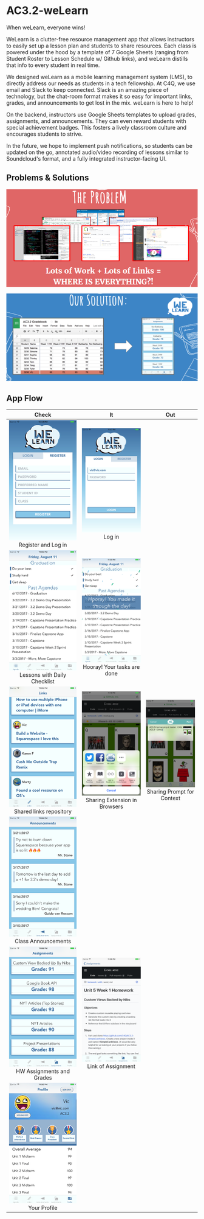 # AC3.2-weLearn

When weLearn, everyone wins!

WeLearn is a clutter-free resource management app that allows instructors to easily set up a lesson plan and students to share resources. Each class is powered under the hood by a template of 7 Google Sheets (ranging from Student Roster to Lesson Schedule w/ Github links), and weLearn distills that info to every student in real time.

We designed weLearn as a mobile learning management system (LMS), to directly address our needs as students in a tech fellowship. At C4Q, we use email and Slack to keep connected. Slack is an amazing piece of technology, but the chat-room format makes it so easy for important links, grades, and announcements to get lost in the mix. weLearn is here to help!

On the backend, instructors use Google Sheets templates to upload grades, assignments, and announcements. They can even reward students with special achievement badges. This fosters a lively classroom culture and encourages students to strive.

In the future, we hope to implement push notifications, so students can be updated on the go, annotated audio/video recording of lessons similar to Soundcloud's format, and a fully integrated instructor-facing UI.

## Problems & Solutions

![The Problem](https://github.com/viczhong/AC3.2-weLearn/blob/master/readmeImages/Problem.png "The Problem")

![The Solution](https://github.com/viczhong/AC3.2-weLearn/blob/master/readmeImages/Solution.png "The Solution")

## App Flow

Check | It | Out
:---: | :---: | :---:
![Registration Screen](https://github.com/viczhong/AC3.2-weLearn/blob/master/readmeImages/Screen1-1.png?raw=true "Registration Screen") Register and Log in | ![Login Screen](https://github.com/viczhong/AC3.2-weLearn/blob/master/readmeImages/Screen1-2.png?raw=true "Login Screen") Log in | 
![Agenda Screen With Checklist](https://github.com/viczhong/AC3.2-weLearn/blob/master/readmeImages/Screen2-1.png?raw=true "Agenda Screen With Checklist") Lessons with Daily Checklist | ![Checklist Done](https://github.com/viczhong/AC3.2-weLearn/blob/master/readmeImages/Screen2-2.png?raw=true "Checklist Done") Hooray! Your tasks are done |  
![Shared Links](https://github.com/viczhong/AC3.2-weLearn/blob/master/readmeImages/Screen3-1.png?raw=true "Shared Links") Shared links repository | ![Share Extension in Browser](https://github.com/viczhong/AC3.2-weLearn/blob/master/readmeImages/Screen3-2.png?raw=true "Share Extension in Browser") Sharing Extension in Browsers | ![Sharing Prompt](https://github.com/viczhong/AC3.2-weLearn/blob/master/readmeImages/Screen3-3.png?raw=true "Sharing Prompt") Sharing Prompt for Context
![Class Announcements](https://github.com/viczhong/AC3.2-weLearn/blob/master/readmeImages/Screen4.png?raw=true "Class Announcements") Class Announcements |  | 
![Assignments and Grades](https://github.com/viczhong/AC3.2-weLearn/blob/master/readmeImages/Screen5-1.png?raw=true "Assignments and Grades") HW Assignments and Grades | ![Link to Assignments](https://github.com/viczhong/AC3.2-weLearn/blob/master/readmeImages/Screen5-2.png?raw=true "Link to Assignments") Link of Assignment | 
![Profile Screen](https://github.com/viczhong/AC3.2-weLearn/blob/master/readmeImages/Screen6.png?raw=true "Profile Screen") Your Profile | | 
